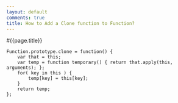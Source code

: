 ```yaml
---
layout: default
comments: true
title: How to Add a Clone function to Function?
---
```


#{{page.title}}
    
    Function.prototype.clone = function() {
        var that = this;
        var temp = function temporary() { return that.apply(this, arguments); };
        for( key in this ) {
            temp[key] = this[key];
        }
        return temp;
    };